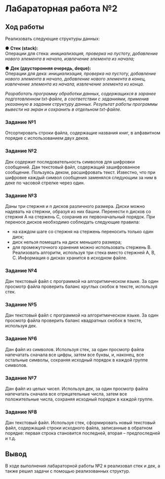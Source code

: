 # Лабараторная работа №2

## Ход работы

Реализовать следующие структуры данных:

● <b> Стек (stack): </b>  
Операции для стека:
<i> инициализация, проверка на пустоту, добавление нового элемента в начало, извлечение элемента из начала;  </i>

● <b> Дек (двусторонняя очередь, deque):  </b>  
Операции для дека:
<i> инициализация, проверка на пустоту, добавление нового элемента в начало, добавление нового элемента в конец, извлечение элемента из начала, извлечение элемента из конца. </i>

<i> Разработать программу обработки данных, содержащихся в заранее подготовленном txt-файле, в соответствии с заданиями, применив указанную в задании структуру данных. Результат работы программы вывести на экран и сохранить в отдельном txt-файле. </i>

### Задание №1
Отсортировать строки файла, содержащие названия книг, в алфавитном порядке с использованием двух деков.

### Задание №2
Дек содержит последовательность символов для шифровки сообщений. Дан текстовый файл, содержащий зашифрованное сообщение. Пользуясь деком, расшифровать текст.
Известно, что при шифровке каждый символ сообщения заменялся следующим за ним в деке по часовой стрелке через один.

### Задание №3
Даны три стержня и n дисков различного размера. Диски можно надевать на стержни, образуя из них башни. Перенести n дисков со стержня А на стержень С, сохранив их первоначальный порядок. При переносе дисков необходимо соблюдать следующие правила:
- на каждом шаге со стержня на стержень переносить только один диск;
- диск нельзя помещать на диск меньшего размера;
- для промежуточного хранения можно использовать стержень В.
  Реализовать алгоритм, используя три стека вместо стержней А, В, С. Информация о дисках хранится в исходном файле.

### Задание №4
Дан текстовый файл с программой на алгоритмическом языке. За один просмотр файла проверить баланс круглых скобок в тексте, используя стек.

### Задание №5
Дан текстовый файл с программой на алгоритмическом языке. За один просмотр файла проверить баланс квадратных скобок в тексте, используя дек.

### Задание №6
Дан файл из символов. Используя стек, за один просмотр файла напечатать сначала все цифры, затем все буквы, и, наконец, все остальные символы, сохраняя исходный порядок в каждой группе символов.

### Задание №7
Дан файл из целых чисел. Используя дек, за один просмотр файла напечатать сначала все отрицательные числа, затем все положительные числа, сохраняя исходный порядок в каждой группе.

### Задание №8
Дан текстовый файл. Используя стек, сформировать новый текстовый файл, содержащий строки исходного файла, записанные в обратном порядке: первая строка становится последней, вторая – предпоследней и т.д.

## Вывод
В ходе выполнения лабараторной работы №2 я реализовал стек и дек, а также решил задачи с помощью реализованных структур. 